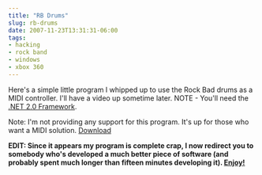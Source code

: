 ```yaml
---
title: "RB Drums"
slug: rb-drums
date: 2007-11-23T13:31:31-06:00
tags:
- hacking
- rock band
- windows
- xbox 360
---
```

Here's a simple little program I whipped up to use the Rock Bad drums as a MIDI controller. I'll have a video up sometime later. NOTE - You'll need the [.NET 2.0 Framework](http://www.microsoft.com/downloads/details.aspx?FamilyID=0856EACB-4362-4B0D-8EDD-AAB15C5E04F5&displaylang=en).

Note: I'm not providing any support for this program. It's up for those who want a MIDI solution.
[Download](http://dxprog.com/files/RB_Drums.zip)

**EDIT: Since it appears my program is complete crap, I now redirect you to somebody who's developed a much better piece of software (and probably spent much longer than fifteen minutes developing it). [Enjoy!](http://andrewrudson.com/main.php)**
